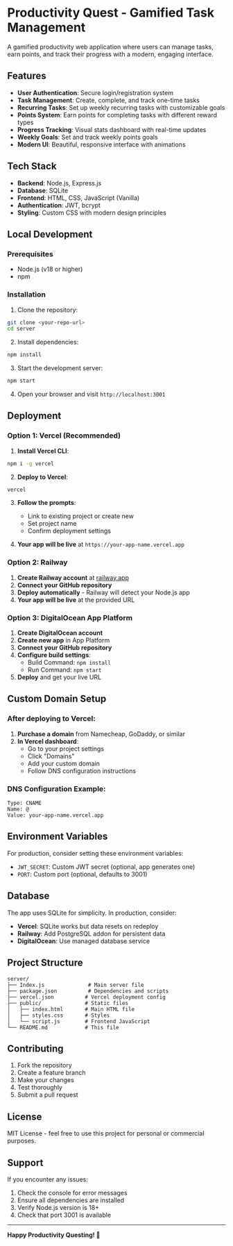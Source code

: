 # Productivity Quest - Gamified Task Management

A gamified productivity web application where users can manage tasks, earn points, and track their progress with a modern, engaging interface.

## Features

- **User Authentication**: Secure login/registration system
- **Task Management**: Create, complete, and track one-time tasks
- **Recurring Tasks**: Set up weekly recurring tasks with customizable goals
- **Points System**: Earn points for completing tasks with different reward types
- **Progress Tracking**: Visual stats dashboard with real-time updates
- **Weekly Goals**: Set and track weekly points goals
- **Modern UI**: Beautiful, responsive interface with animations

## Tech Stack

- **Backend**: Node.js, Express.js
- **Database**: SQLite
- **Frontend**: HTML, CSS, JavaScript (Vanilla)
- **Authentication**: JWT, bcrypt
- **Styling**: Custom CSS with modern design principles

## Local Development

### Prerequisites
- Node.js (v18 or higher)
- npm

### Installation

1. Clone the repository:
```bash
git clone <your-repo-url>
cd server
```

2. Install dependencies:
```bash
npm install
```

3. Start the development server:
```bash
npm start
```

4. Open your browser and visit `http://localhost:3001`

## Deployment

### Option 1: Vercel (Recommended)

1. **Install Vercel CLI**:
```bash
npm i -g vercel
```

2. **Deploy to Vercel**:
```bash
vercel
```

3. **Follow the prompts**:
   - Link to existing project or create new
   - Set project name
   - Confirm deployment settings

4. **Your app will be live** at `https://your-app-name.vercel.app`

### Option 2: Railway

1. **Create Railway account** at [railway.app](https://railway.app)
2. **Connect your GitHub repository**
3. **Deploy automatically** - Railway will detect your Node.js app
4. **Your app will be live** at the provided URL

### Option 3: DigitalOcean App Platform

1. **Create DigitalOcean account**
2. **Create new app** in App Platform
3. **Connect your GitHub repository**
4. **Configure build settings**:
   - Build Command: `npm install`
   - Run Command: `npm start`
5. **Deploy** and get your live URL

## Custom Domain Setup

### After deploying to Vercel:

1. **Purchase a domain** from Namecheap, GoDaddy, or similar
2. **In Vercel dashboard**:
   - Go to your project settings
   - Click "Domains"
   - Add your custom domain
   - Follow DNS configuration instructions

### DNS Configuration Example:
```
Type: CNAME
Name: @
Value: your-app-name.vercel.app
```

## Environment Variables

For production, consider setting these environment variables:
- `JWT_SECRET`: Custom JWT secret (optional, app generates one)
- `PORT`: Custom port (optional, defaults to 3001)

## Database

The app uses SQLite for simplicity. In production, consider:
- **Vercel**: SQLite works but data resets on redeploy
- **Railway**: Add PostgreSQL addon for persistent data
- **DigitalOcean**: Use managed database service

## Project Structure

```
server/
├── Index.js              # Main server file
├── package.json          # Dependencies and scripts
├── vercel.json          # Vercel deployment config
├── public/              # Static files
│   ├── index.html       # Main HTML file
│   ├── styles.css       # Styles
│   └── script.js        # Frontend JavaScript
└── README.md            # This file
```

## Contributing

1. Fork the repository
2. Create a feature branch
3. Make your changes
4. Test thoroughly
5. Submit a pull request

## License

MIT License - feel free to use this project for personal or commercial purposes.

## Support

If you encounter any issues:
1. Check the console for error messages
2. Ensure all dependencies are installed
3. Verify Node.js version is 18+
4. Check that port 3001 is available

---

**Happy Productivity Questing! 🚀** 